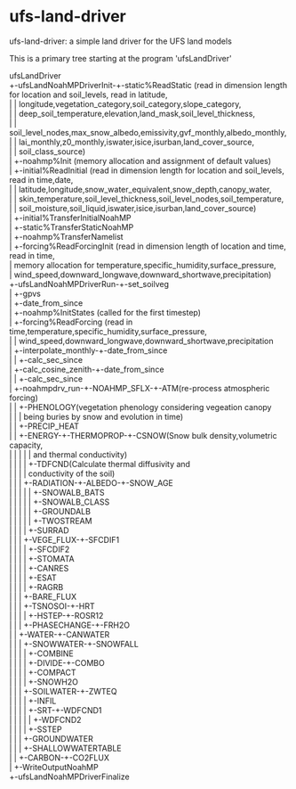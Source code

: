 # ufs-land-driver

ufs-land-driver: a simple land driver for the UFS land models

This is a primary tree starting at the program 'ufsLandDriver'<br>

ufsLandDriver<br>
+-ufsLandNoahMPDriverInit-+-static%ReadStatic (read in dimension length for location and soil_levels, read in latitude,<br>
|                         |                    longitude,vegetation_category,soil_category,slope_category,<br>
|                         |                    deep_soil_temperature,elevation,land_mask,soil_level_thickness,<br>
|                         |                    soil_level_nodes,max_snow_albedo,emissivity,gvf_monthly,albedo_monthly,<br>
|                         |                    lai_monthly,z0_monthly,iswater,isice,isurban,land_cover_source,<br>
|                         |                    soil_class_source)<br>
|                         +-noahmp%Init (memory allocation and assignment of default values)<br>
|                         +-initial%ReadInitial (read in dimension length for location and soil_levels, read in time,date,<br>
|                         |                      latitude,longitude,snow_water_equivalent,snow_depth,canopy_water,<br>
|                         |                      skin_temperature,soil_level_thickness,soil_level_nodes,soil_temperature,<br>
|                         |                      soil_moisture,soil_liquid,iswater,isice,isurban,land_cover_source)<br>
|                         +-initial%TransferInitialNoahMP<br>
|                         +-static%TransferStaticNoahMP<br>
|                         +-noahmp%TransferNamelist<br>
|                         +-forcing%ReadForcingInit (read in dimension length of location and time, read in time,<br> 
|                                                    memory allocation for temperature,specific_humidity,surface_pressure,<br>
|                                                    wind_speed,downward_longwave,downward_shortwave,precipitation)<br>
+-ufsLandNoahMPDriverRun-+-set_soilveg<br>
|                        +-gpvs<br>
|                        +-date_from_since<br>
|                        +-noahmp%InitStates (called for the first timestep)<br>
|                        +-forcing%ReadForcing (read in time,temperature,specific_humidity,surface_pressure,<br>
|                        |                      wind_speed,downward_longwave,downward_shortwave,precipitation<br>
|                        +-interpolate_monthly-+-date_from_since<br>
|                        |                     +-calc_sec_since<br>
|                        +-calc_cosine_zenith-+-date_from_since<br>
|                        |                    +-calc_sec_since<br>
|                        +-noahmpdrv_run-+-NOAHMP_SFLX-+-ATM(re-process atmospheric forcing)<br>
|                        |                             +-PHENOLOGY(vegetation phenology considering vegeation canopy<br>
|                        |                             |           being buries by snow and evolution in time)<br>
|                        |                             +-PRECIP_HEAT<br>
|                        |                             +-ENERGY-+-THERMOPROP-+-CSNOW(Snow bulk density,volumetric capacity,<br> 
|                        |                             |        |            |       and thermal conductivity)<br>
|                        |                             |        |            +-TDFCND(Calculate thermal diffusivity and<br> 
|                        |                             |        |                     conductivity of the soil)<br>
|                        |                             |        +-RADIATION-+-ALBEDO-+-SNOW_AGE<br>
|                        |                             |        |           |        +-SNOWALB_BATS<br>
|                        |                             |        |           |        +-SNOWALB_CLASS<br>
|                        |                             |        |           |        +-GROUNDALB<br>
|                        |                             |        |           |        +-TWOSTREAM<br>
|                        |                             |        |           +-SURRAD<br>
|                        |                             |        +-VEGE_FLUX-+-SFCDIF1<br>
|                        |                             |        |           +-SFCDIF2<br>
|                        |                             |        |           +-STOMATA<br>
|                        |                             |        |           +-CANRES<br>
|                        |                             |        |           +-ESAT<br>
|                        |                             |        |           +-RAGRB<br>
|                        |                             |        +-BARE_FLUX<br>
|                        |                             |        +-TSNOSOI-+-HRT<br>
|                        |                             |        |         +-HSTEP-+-ROSR12<br>
|                        |                             |        +-PHASECHANGE-+-FRH2O<br>
|                        |                             +-WATER-+-CANWATER<br>
|                        |                             |       +-SNOWWATER-+-SNOWFALL<br>
|                        |                             |       |           +-COMBINE<br>
|                        |                             |       |           +-DIVIDE-+-COMBO<br>
|                        |                             |       |           +-COMPACT<br>
|                        |                             |       |           +-SNOWH2O<br>
|                        |                             |       +-SOILWATER-+-ZWTEQ<br>
|                        |                             |       |           +-INFIL<br>
|                        |                             |       |           +-SRT-+-WDFCND1<br>
|                        |                             |       |           |     +-WDFCND2<br>
|                        |                             |       |           +-SSTEP<br>
|                        |                             |       +-GROUNDWATER<br>
|                        |                             |       +-SHALLOWWATERTABLE<br>
|                        |                             +-CARBON-+-CO2FLUX<br>
|                        +-WriteOutputNoahMP<br>
+-ufsLandNoahMPDriverFinalize<br>

